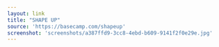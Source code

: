```yaml
---
layout: link
title: "SHAPE UP"
source: 'https://basecamp.com/shapeup'
screenshot: 'screenshots/a387ffd9-3cc8-4ebd-b609-9141f2f0e29e.jpg'
---
```


